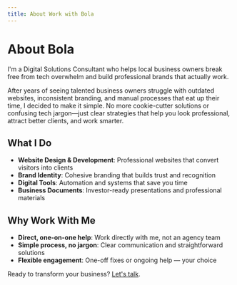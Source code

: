 ```yaml
---
title: About Work with Bola
---
```


# About Bola

I'm a Digital Solutions Consultant who helps local business owners break free from tech overwhelm and build professional brands that actually work.

After years of seeing talented business owners struggle with outdated websites, inconsistent branding, and manual processes that eat up their time, I decided to make it simple. No more cookie-cutter solutions or confusing tech jargon—just clear strategies that help you look professional, attract better clients, and work smarter.

## What I Do

- **Website Design & Development**: Professional websites that convert visitors into clients
- **Brand Identity**: Cohesive branding that builds trust and recognition
- **Digital Tools**: Automation and systems that save you time
- **Business Documents**: Investor-ready presentations and professional materials

## Why Work With Me

- **Direct, one-on-one help**: Work directly with me, not an agency team
- **Simple process, no jargon**: Clear communication and straightforward solutions
- **Flexible engagement**: One-off fixes or ongoing help — your choice

Ready to transform your business? [Let's talk](https://calendly.com/bolaolaniyanadedayo).